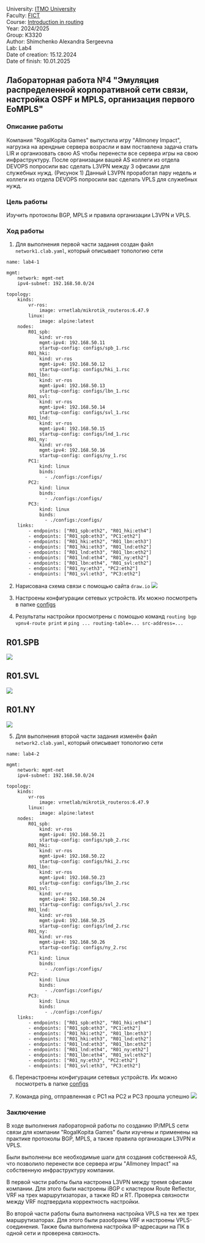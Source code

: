 University: [ITMO University](https://itmo.ru/ru/)  
Faculty: [FICT](https://fict.itmo.ru)  
Course: [Introduction in routing](https://github.com/itmo-ict-faculty/introduction-in-routing)  
Year: 2024/2025  
Group: K3320  
Author: Shimchenko Alexandra Sergeevna   
Lab: Lab4    
Date of creation: 15.12.2024   
Date of finish: 10.01.2025


## Лабораторная работа №4 "Эмуляция распределенной корпоративной сети связи, настройка OSPF и MPLS, организация первого EoMPLS"
### Описание работы

Компания "RogaIKopita Games" выпустила игру "Allmoney Impact", нагрузка на арендные сервера возрасли и вам поставлена задача стать LIR и организовать свою AS чтобы перенести все сервера игры на свою инфраструктуру. После организации вашей AS коллеги из отдела DEVOPS попросили вас сделать L3VPN между 3 офисами для служебных нужд. (Рисунок 1) Данный L3VPN проработал пару недель и коллеги из отдела DEVOPS попросили вас сделать VPLS для служебных нужд.

### Цель работы

Изучить протоколы BGP, MPLS и правила организации L3VPN и VPLS.

### Ход работы
1. Для выполнения первой части задания создан файл `network1.clab.yaml`, который описывает топологию сети
```
name: lab4-1

mgmt:
    network: mgmt-net
    ipv4-subnet: 192.168.50.0/24

topology:
    kinds:
        vr-ros:
            image: vrnetlab/mikrotik_routeros:6.47.9
        linux:
            image: alpine:latest
    nodes:
        R01_spb:
            kind: vr-ros
            mgmt-ipv4: 192.168.50.11
            startup-config: configs/spb_1.rsc
        R01_hki:
            kind: vr-ros
            mgmt-ipv4: 192.168.50.12
            startup-config: configs/hki_1.rsc
        R01_lbn:
            kind: vr-ros
            mgmt-ipv4: 192.168.50.13
            startup-config: configs/lbn_1.rsc
        R01_svl:
            kind: vr-ros
            mgmt-ipv4: 192.168.50.14
            startup-config: configs/svl_1.rsc
        R01_lnd:
            kind: vr-ros
            mgmt-ipv4: 192.168.50.15
            startup-config: configs/lnd_1.rsc
        R01_ny:
            kind: vr-ros
            mgmt-ipv4: 192.168.50.16
            startup-config: configs/ny_1.rsc
        PC1:
            kind: linux
            binds:
              - ./configs:/configs/
        PC2:
            kind: linux
            binds:
              - ./configs:/configs/
        PC3:
            kind: linux
            binds:
              - ./configs:/configs/
    links:
        - endpoints: ["R01_spb:eth2", "R01_hki:eth4"]
        - endpoints: ["R01_spb:eth3", "PC1:eth2"]
        - endpoints: ["R01_hki:eth2", "R01_lbn:eth3"]
        - endpoints: ["R01_hki:eth3", "R01_lnd:eth2"]
        - endpoints: ["R01_lnd:eth3", "R01_lbn:eth2"]
        - endpoints: ["R01_lnd:eth4", "R01_ny:eth2"]
        - endpoints: ["R01_lbn:eth4", "R01_svl:eth2"]
        - endpoints: ["R01_ny:eth3", "PC2:eth2"]
        - endpoints: ["R01_svl:eth3", "PC3:eth2"]

```
2. Нарисована схема связи с помощью сайта `draw.io`
   ![](pics/1.jpg)
3. Настроены конфигурации сетевых устройств. Их можно посмотреть в папке [configs](configs/conf1.md)

5. Результаты настройки просмотрены с помощью команд `routing bgp vpnv4-route print` и `ping ... routing-table=... src-address=...`

## R01.SPB

![](pics/2.jpg)

## R01.SVL

![](pics/3.jpg)

## R01.NY

![](pics/4.jpg)

5. Для выполнения второй части задания изменён файл `network2.clab.yaml`, который описывает топологию сети
```
name: lab4-2

mgmt:
    network: mgmt-net
    ipv4-subnet: 192.168.50.0/24

topology:
    kinds:
        vr-ros
            image: vrnetlab/mikrotik_routeros:6.47.9
        linux:
            image: alpine:latest
    nodes:
        R01_spb:
            kind: vr-ros
            mgmt-ipv4: 192.168.50.21
            startup-config: configs/spb_2.rsc
        R01_hki:
            kind: vr-ros
            mgmt-ipv4: 192.168.50.22
            startup-config: configs/hki_2.rsc
        R01_lbn:
            kind: vr-ros
            mgmt-ipv4: 192.168.50.23
            startup-config: configs/lbn_2.rsc
        R01_svl:
            kind: vr-ros
            mgmt-ipv4: 192.168.50.24
            startup-config: configs/svl_2.rsc
        R01_lnd:
            kind: vr-ros
            mgmt-ipv4: 192.168.50.25
            startup-config: configs/lnd_2.rsc
        R01_ny:
            kind: vr-ros
            mgmt-ipv4: 192.168.50.26
            startup-config: configs/ny_2.rsc
        PC1:
            kind: linux
            binds:
              - ./configs:/configs/
        PC2:
            kind: linux
            binds:
              - ./configs:/configs/
        PC3:
            kind: linux
            binds:
              - ./configs:/configs/
    links:
        - endpoints: ["R01_spb:eth2", "R01_hki:eth4"]
        - endpoints: ["R01_spb:eth3", "PC1:eth2"]
        - endpoints: ["R01_hki:eth2", "R01_lbn:eth3"]
        - endpoints: ["R01_hki:eth3", "R01_lnd:eth2"]
        - endpoints: ["R01_lnd:eth3", "R01_lbn:eth2"]
        - endpoints: ["R01_lnd:eth4", "R01_ny:eth2"]
        - endpoints: ["R01_lbn:eth4", "R01_svl:eth2"]
        - endpoints: ["R01_ny:eth3", "PC2:eth2"]
        - endpoints: ["R01_svl:eth3", "PC3:eth2"]
```
6. Перенастроены конфигурации сетевых устройств. Их можно посмотреть в папке [configs](configs/conf2.md)  

7. Команда ping, отправленная с PC1 на PC2 и PC3 прошла успешно
   ![](pics/5.jpg)
   
### Заключение

В ходе выполнения лабораторной работы по созданию IP/MPLS сети связи для компании "RogaIKopita Games" были изучены и применены на практике протоколы BGP, MPLS, а также правила организации L3VPN и VPLS. 

Были выполнены все необходимые шаги для создания собственной AS, что позволило перенести все сервера игры "Allmoney Impact" на собственную инфраструктуру компании.

В первой части работы была настроена L3VPN между тремя офисами компании. Для этого были настроены iBGP с кластером Route Reflector, VRF на трех маршрутизаторах, а также RD и RT. Проверка связности между VRF подтвердила корректность настройки.

Во второй части работы была выполнена настройка VPLS на тех же трех маршрутизаторах. Для этого были разобраны VRF и настроены VPLS-соединения. Также была выполнена настройка IP-адресации на ПК в одной сети и проверена связность.
